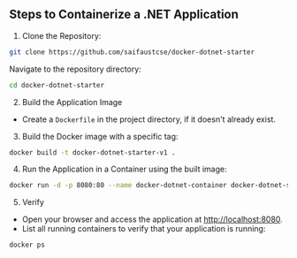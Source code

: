 ## Steps to Containerize a .NET Application

1. Clone the Repository:

```bash
git clone https://github.com/saifaustcse/docker-dotnet-starter
```

Navigate to the repository directory:

```bash
cd docker-dotnet-starter
```

2. Build the Application Image

- Create a `Dockerfile` in the project directory, if it doesn't already exist.

3. Build the Docker image with a specific tag:

```bash
docker build -t docker-dotnet-starter-v1 .
```

4. Run the Application in a Container using the built image:

```bash
docker run -d -p 8080:80 --name docker-dotnet-container docker-dotnet-starter-v1
```

5. Verify

- Open your browser and access the application at [http://localhost:8080](http://localhost:8080).
- List all running containers to verify that your application is running:

```bash
docker ps
```